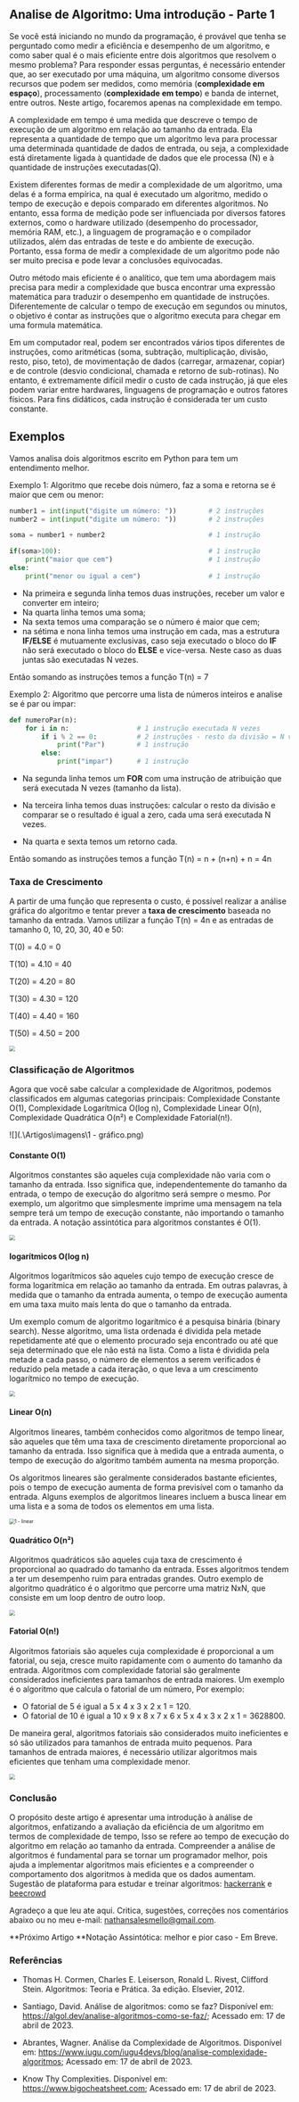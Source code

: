 ## Analise de Algoritmo: Uma introdução - Parte 1

Se você está iniciando no mundo da programação, é provável que tenha se perguntado como medir a eficiência e desempenho de um algoritmo, e como saber qual é o mais eficiente entre dois algoritmos que resolvem o mesmo problema? Para responder essas perguntas, é necessário entender que, ao ser executado por uma máquina, um algoritmo consome diversos recursos que podem ser medidos, como memória (**complexidade em espaço**), processamento (**complexidade em tempo**) e banda de internet, entre outros. Neste artigo, focaremos apenas na complexidade em tempo.

A complexidade em tempo é uma medida que descreve o tempo de execução de um algoritmo em relação ao tamanho da entrada. Ela representa a quantidade de tempo que um algoritmo leva para processar uma determinada quantidade de dados de entrada, ou seja, a complexidade está diretamente ligada à quantidade de dados que ele processa (N) e à quantidade de instruções executadas(Q).

Existem diferentes formas de medir a complexidade de um algoritmo, uma delas é a forma empírica, na qual é executado um algoritmo, medido o tempo de execução e depois comparado em diferentes algoritmos. No entanto, essa forma de medição pode ser influenciada por diversos fatores externos, como o hardware utilizado (desempenho do processador, memória RAM, etc.), a linguagem de programação e o compilador utilizados, além das entradas de teste e do ambiente de execução. Portanto, essa forma de medir a complexidade de um algoritmo pode não ser muito precisa e pode levar a conclusões equivocadas.

Outro método mais eficiente é o analítico, que tem uma abordagem mais precisa para medir a complexidade que busca encontrar uma expressão matemática para traduzir o desempenho em quantidade de instruções. Diferentemente de calcular o tempo de execução em segundos ou minutos, o objetivo é contar as instruções que o algoritmo executa para chegar em uma formula matemática.

Em um computador real, podem ser encontrados vários tipos diferentes de instruções, como aritméticas (soma, subtração, multiplicação, divisão, resto, piso, teto), de movimentação de dados (carregar, armazenar, copiar) e de controle (desvio condicional, chamada e retorno de sub-rotinas). No entanto, é extremamente difícil medir o custo de cada instrução, já que eles podem variar entre hardwares, linguagens de programação e outros fatores físicos. Para fins didáticos, cada instrução é considerada ter um custo constante.

## Exemplos

Vamos analisa dois algoritmos escrito em Python para tem um entendimento melhor.

Exemplo 1: Algoritmo que recebe dois número, faz a soma e retorna se é maior que cem ou menor:

```python
number1 = int(input("digite um número: "))        # 2 instruções
number2 = int(input("digite um número: "))        # 2 instruções

soma = number1 + number2                          # 1 instrução

if(soma>100):                                     # 1 instrução
    print("maior que cem")                        # 1 instrução
else:
    print("menor ou igual a cem")                 # 1 instrução
```

- Na primeira e segunda linha temos duas instruções, receber um valor e converter em inteiro;
- Na quarta linha temos uma soma;
- Na sexta temos uma comparação se o número é maior que cem;
- na sétima e nona linha temos uma instrução em cada, mas a estrutura **IF/ELSE** é mutuamente exclusivas, caso seja executado o bloco do **IF** não será executado o bloco do **ELSE** e vice-versa. Neste caso as duas juntas são executadas N vezes.

Então somando as instruções temos a função T(n) = 7 

Exemplo 2: Algoritmo que percorre uma lista de números inteiros e analise se é par ou impar:

```python
def numeroPar(n):
    for i in n:                 # 1 instrução executada N vezes
        if i % 2 == 0:          # 2 instruções - resto da divisão = N vezes || conparação = N vezes
            print("Par")        # 1 instrução 
        else:                   
            print("impar")      # 1 instrução
```

- Na segunda linha temos um **FOR** com uma instrução de atribuição que será executada N vezes (tamanho da lista). 

- Na terceira linha temos duas instruções: calcular o resto da divisão e comparar se o resultado é igual a zero, cada uma será executada N vezes. 

- Na quarta e sexta temos um retorno cada.

Então somando as instruções temos a função T(n) = n + (n+n) + n = 4n

### Taxa de Crescimento

A partir de uma função que representa o custo, é possível realizar a análise gráfica do algoritmo e tentar prever a **taxa de crescimento** baseada no tamanho da entrada. Vamos utilizar a função T(n) = 4n e as entradas de tamanho 0, 10, 20, 30, 40 e 50:

T(0) = 4.0 = 0

T(10) = 4.10 = 40

T(20) = 4.20 = 80

T(30) = 4.30 = 120

T(40) = 4.40 = 160

T(50) = 4.50 = 200

<img src=".\Artigos\imagens\1 - linear.png" style="zoom:60%;" />

### Classificação de Algoritmos

Agora que você sabe calcular a complexidade de Algoritmos, podemos classificados em algumas categorias principais: Complexidade Constante O(1), Complexidade  Logarítmica O(log n), Complexidade Linear O(n),  Complexidade Quadrática O(n²) e Complexidade Fatorial(n!).

![](.\Artigos\imagens\1 - gráfico.png)

#### Constante O(1)

Algoritmos constantes são aqueles cuja complexidade não varia com o tamanho da entrada. Isso significa que, independentemente do tamanho da entrada, o tempo de execução do algoritmo será sempre o mesmo. Por exemplo, um algoritmo que simplesmente imprime uma mensagem na tela sempre terá um tempo de execução constante, não importando o tamanho da entrada. A notação assintótica para algoritmos constantes é O(1).

<img src=".\Artigos\imagens\1 - constante.png" style="zoom:60%;" />

#### logarítmicos O(log n)

Algoritmos logarítmicos são aqueles cujo tempo de execução cresce de forma logarítmica em relação ao tamanho da entrada. Em outras palavras, à medida que o tamanho da entrada aumenta, o tempo de execução aumenta em uma taxa muito mais lenta do que o tamanho da entrada.

Um exemplo comum de algoritmo logarítmico é a pesquisa binária (binary search). Nesse algoritmo, uma lista ordenada é dividida pela metade repetidamente até que o elemento procurado seja encontrado ou até que seja determinado que ele não está na lista. Como a lista é dividida pela metade a cada passo, o número de elementos a serem verificados é reduzido pela metade a cada iteração, o que leva a um crescimento logarítmico no tempo de execução.

<img src=".\Artigos\imagens\1 - logarítmicos.png" style="zoom:60%;" />

#### Linear O(n)

Algoritmos lineares, também conhecidos como algoritmos de tempo linear, são aqueles que têm uma taxa de crescimento diretamente proporcional ao tamanho da entrada. Isso significa que à medida que a entrada aumenta, o tempo de execução do algoritmo também aumenta na mesma proporção.

Os algoritmos lineares são geralmente considerados bastante eficientes, pois o tempo de execução aumenta de forma previsível com o tamanho da entrada. Alguns exemplos de algoritmos lineares incluem a busca linear em uma lista e a soma de todos os elementos em uma lista.

<img src=".\Artigos\imagens\1 - linear.png" alt="1 - linear" style="zoom:60%;" />

#### Quadrático O(n²) 

Algoritmos quadráticos são aqueles cuja taxa de crescimento é proporcional ao quadrado do tamanho da entrada. Esses algoritmos tendem a ter um desempenho ruim para entradas grandes. Outro exemplo de algoritmo quadrático é o algoritmo que percorre uma matriz NxN, que consiste em um loop dentro de outro loop.

<img src=".\Artigos\imagens\1 - Quadrático.png" style="zoom:60%;" />

#### Fatorial O(n!)

Algoritmos fatoriais são aqueles cuja complexidade é proporcional a um fatorial, ou seja, cresce muito rapidamente com o aumento do tamanho da entrada. Algoritmos com complexidade fatorial são geralmente considerados ineficientes para tamanhos de entrada maiores. Um exemplo é o algoritmo que calcula o fatorial de um número, Por exemplo: 

- O fatorial de 5 é igual a 5 x 4 x 3 x 2 x 1 = 120.
- O fatorial de 10  é igual a 10 x 9 x 8 x 7 x 6 x 5 x 4 x 3 x 2 x 1 = 3628800.

De maneira geral, algoritmos fatoriais são considerados muito ineficientes e só são utilizados para tamanhos de entrada muito pequenos. Para tamanhos de entrada maiores, é necessário utilizar algoritmos mais eficientes que tenham uma complexidade menor.

<img src=".\Artigos\imagens\1 - fatorial.png" style="zoom:60%;" />

### Conclusão

O propósito deste artigo é apresentar uma introdução à análise de algoritmos, enfatizando a avaliação da eficiência de um algoritmo em termos de complexidade de tempo, Isso se refere ao tempo de execução do algoritmo em relação ao tamanho da entrada. Compreender a análise de algoritmos é fundamental para se tornar um programador melhor, pois ajuda a implementar algoritmos mais eficientes e a compreender o comportamento dos algoritmos à medida que os dados aumentam. Sugestão de plataforma para estudar e treinar algoritmos: [hackerrank](https://www.hackerrank.com)  e [beecrowd](https://www.beecrowd.com.br/judge/pt/login)

Agradeço a que leu ate aqui. Critica, sugestões, correções nos comentários abaixo ou no meu e-mail: nathansalesmello@gmail.com. 

 **Próximo Artigo **Notação Assintótica: melhor e pior caso - Em Breve.

### Referências

- Thomas H. Cormen, Charles E. Leiserson, Ronald L. Rivest, Clifford Stein. Algoritmos:  Teoria e Prática. 3a edição. Elsevier, 2012.

- Santiago, David. Análise de algoritmos: como se faz? Disponível em: <https://algol.dev/analise-algoritmos-como-se-faz/>; Acessado em: 17 de abril de 2023.

- Abrantes, Wagner. Análise da Complexidade de Algoritmos. Disponível em: <https://www.iugu.com/iugu4devs/blog/analise-complexidade-algoritmos>; Acessado em: 17 de abril de 2023.

- Know Thy Complexities. Disponível em: <https://www.bigocheatsheet.com>; Acessado em: 17 de abril de 2023.



